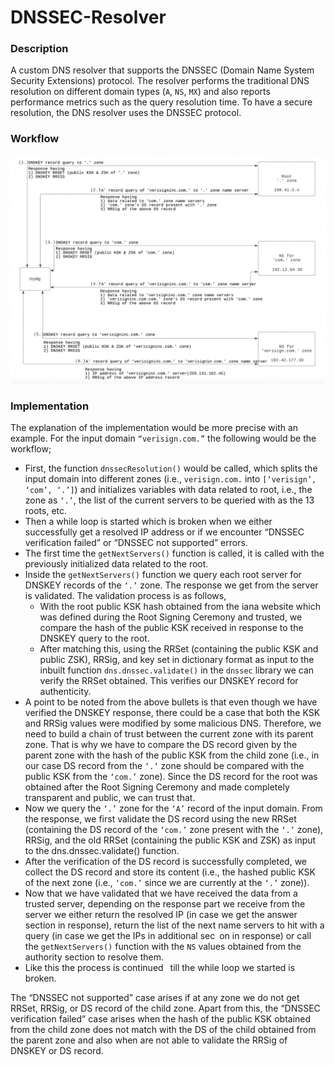 # DNSSEC-Resolver

### Description
A custom DNS resolver that supports the DNSSEC (Domain Name System Security Extensions) protocol. The resolver performs the traditional DNS resolution on different domain types (`A`, `NS`, `MX`) and also reports performance metrics such as the query resolution time. To have a secure resolution, the DNS resolver uses the DNSSEC protocol.

### Workflow
![alt text](https://github.com/saiuday73105/DNSSEC-Resolver/blob/main/DNSSEC%20Workflow.png?raw=true)

### Implementation
The explanation of the implementation would be more precise with an example. For the input domain
`“verisign.com.”` the following would be the workflow;

- First, the function `dnssecResolution()` would be called, which splits the input domain into different
zones (i.e., `verisign.com.` into `[‘verisign’, ‘com’, ‘.’]`) and initializes variables with data related to root,
i.e., the zone as `‘.’`, the list of the current servers to be queried with as the 13 roots, etc.
- Then a while loop is started which is broken when we either successfully get a resolved IP address
or if we encounter “DNSSEC verification failed” or “DNSSEC not supported” errors.
- The first time the `getNextServers()` function is called, it is called with the previously initialized data
related to the root.
- Inside the `getNextServers()` function we query each root server for DNSKEY records of the `‘.’` zone.
The response we get from the server is validated. The validation process is as follows,
  - With the root public KSK hash obtained from the iana website which was defined during the
Root Signing Ceremony and trusted, we compare the hash of the public KSK received in response to the DNSKEY query to the root.
  - After matching this, using the RRSet (containing the public KSK and public ZSK), RRSig, and key set in
dictionary format as input to the inbuilt function `dns.dnssec.validate()` in the `dnssec` library we can
verify the RRSet obtained. This verifies our DNSKEY record for authenticity.
- A point to be noted from the above bullets is that even though we have verified the DNSKEY response,
there could be a case that both the KSK and RRSig values were modified by some malicious DNS.
Therefore, we need to build a chain of trust between the current zone with its parent zone. That is why
we have to compare the DS record given by the parent zone with the hash of the public KSK from the
child zone (i.e., in our case DS record from the `‘.’` zone should be compared with the public KSK from the
`‘com.’` zone). Since the DS record for the root was obtained after the Root Signing Ceremony and made
completely transparent and public, we can trust that.
- Now we query the `‘.’` zone for the `‘A’` record of the input domain. From the response, we first validate the
DS record using the new RRSet (containing the DS record of the `‘com.’` zone present with the `‘.’` zone),
RRSig, and the old RRSet (containing the public KSK and ZSK) as input to the dns.dnssec.validate()
function.
- After the verification of the DS record is successfully completed, we collect the DS record and store its
content (i.e., the hashed public KSK of the next zone (i.e., `‘com.’` since we are currently at the `‘.’` zone)).
- Now that we have validated that we have received the data from a trusted server, depending on the
response part we receive from the server we either return the resolved IP (in case we get the answer
section in response), return the list of the next name servers to hit with a query (in case we get the IPs in
additional sec on in response) or call the `getNextServers()` function with the `NS` values obtained from
the authority section to resolve them.
- Like this the process is continued  till the while loop we started is broken.

The “DNSSEC not supported” case arises if at any zone we do not get RRSet, RRSig, or DS record of the child
zone. Apart from this, the “DNSSEC verification failed” case arises when the hash of the public KSK obtained
from the child zone does not match with the DS of the child obtained from the parent zone and also when
are not able to validate the RRSig of DNSKEY or DS record.

